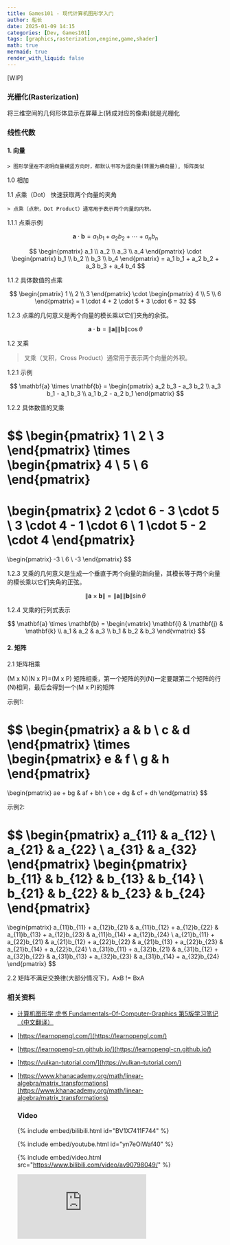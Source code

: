 ```yaml
---
title: Games101 - 现代计算机图形学入门
author: 船长
date: 2025-01-09 14:15
categories: [Dev, Games101]
tags: [graphics,rasterization,engine,game,shader]
math: true
mermaid: true
render_with_liquid: false
---
```


[WIP]

### 光栅化(Rasterization)

将三维空间的几何形体显示在屏幕上(转成对应的像素)就是光栅化

### 线性代数

#### 1. 向量
    > 图形学里在不说明向量横竖方向时，都默认书写为竖向量(转置为横向量), 矩阵类似

1.0 相加

1.1 点乘（Dot） 快速获取两个向量的夹角

    > 点乘（点积，Dot Product）通常用于表示两个向量的内积。

1.1.1 点乘示例

$$
\mathbf{a} \cdot \mathbf{b} = a_1 b_1 + a_2 b_2 + \cdots + a_n b_n
$$

$$
\begin{pmatrix}
a_1 \\
a_2 \\
a_3 \\
a_4
\end{pmatrix}
\cdot
\begin{pmatrix}
b_1 \\
b_2 \\
b_3 \\
b_4
\end{pmatrix}
= a_1 b_1 + a_2 b_2 + a_3 b_3 + a_4 b_4
$$

1.1.2 具体数值的点乘

$$
\begin{pmatrix}
1 \\
2 \\
3
\end{pmatrix}
\cdot
\begin{pmatrix}
4 \\
5 \\
6
\end{pmatrix}
= 1 \cdot 4 + 2 \cdot 5 + 3 \cdot 6 = 32
$$

1.2.3 点乘的几何意义是两个向量的模长乘以它们夹角的余弦。

$$
\mathbf{a} \cdot \mathbf{b} = \|\mathbf{a}\| \|\mathbf{b}\| \cos \theta
$$

1.2 叉乘
 > 叉乘（叉积，Cross Product）通常用于表示两个向量的外积。

1.2.1 示例

$$
\mathbf{a} \times \mathbf{b} = \begin{pmatrix}
a_2 b_3 - a_3 b_2 \\
a_3 b_1 - a_1 b_3 \\
a_1 b_2 - a_2 b_1
\end{pmatrix}
$$

1.2.2 具体数值的叉乘

$$
\begin{pmatrix}
1 \\
2 \\
3
\end{pmatrix}
\times
\begin{pmatrix}
4 \\
5 \\
6
\end{pmatrix}
=
\begin{pmatrix}
2 \cdot 6 - 3 \cdot 5 \\
3 \cdot 4 - 1 \cdot 6 \\
1 \cdot 5 - 2 \cdot 4
\end{pmatrix}
=
\begin{pmatrix}
-3 \\
6 \\
-3
\end{pmatrix}
$$


1.2.3 叉乘的几何意义是生成一个垂直于两个向量的新向量，其模长等于两个向量的模长乘以它们夹角的正弦。

$$
\|\mathbf{a} \times \mathbf{b}\| = \|\mathbf{a}\| \|\mathbf{b}\| \sin \theta
$$

1.2.4 叉乘的行列式表示

$$
\mathbf{a} \times \mathbf{b} = \begin{vmatrix}
\mathbf{i} & \mathbf{j} & \mathbf{k} \\
a_1 & a_2 & a_3 \\
b_1 & b_2 & b_3
\end{vmatrix}
$$

#### 2. 矩阵

2.1 矩阵相乘

(M x N)(N x P)=(M x P)
矩阵相乘，第一个矩阵的列(N)一定要跟第二个矩阵的行(N)相同，最后会得到一个(M x P)的矩阵

示例1:

$$
\begin{pmatrix}
a & b \\
c & d
\end{pmatrix}
\times
\begin{pmatrix}
e & f \\
g & h
\end{pmatrix}
=
\begin{pmatrix}
ae + bg & af + bh \\
ce + dg & cf + dh
\end{pmatrix}
$$

示例2:

$$
\begin{pmatrix}
a_{11} & a_{12} \\
a_{21} & a_{22} \\
a_{31} & a_{32}
\end{pmatrix}
\begin{pmatrix}
b_{11} & b_{12} & b_{13} & b_{14} \\
b_{21} & b_{22} & b_{23} & b_{24}
\end{pmatrix}
=
\begin{pmatrix}
a_{11}b_{11} + a_{12}b_{21} & a_{11}b_{12} + a_{12}b_{22} & a_{11}b_{13} + a_{12}b_{23} & a_{11}b_{14} + a_{12}b_{24} \\
a_{21}b_{11} + a_{22}b_{21} & a_{21}b_{12} + a_{22}b_{22} & a_{21}b_{13} + a_{22}b_{23} & a_{21}b_{14} + a_{22}b_{24} \\
a_{31}b_{11} + a_{32}b_{21} & a_{31}b_{12} + a_{32}b_{22} & a_{31}b_{13} + a_{32}b_{23} & a_{31}b_{14} + a_{32}b_{24}
\end{pmatrix}
$$


2.2 矩阵不满足交换律(大部分情况下)，AxB != BxA


### 相关资料

* [计算机图形学 虎书 Fundamentals-Of-Computer-Graphics 第5版学习笔记（中文翻译）](https://github.com/NWPU66/Fundamentals-Of-Computer-Graphics-5th-CN)
* [https://learnopengl.com/](https://learnopengl.com/)
* [https://learnopengl-cn.github.io/](https://learnopengl-cn.github.io/)
* [https://vulkan-tutorial.com/](https://vulkan-tutorial.com/)
* [https://www.khanacademy.org/math/linear-algebra/matrix_transformations](https://www.khanacademy.org/math/linear-algebra/matrix_transformations)
  ### Video
  
  {% include embed/bilibili.html id="BV1X7411F744" %}
  
  {% include embed/youtube.html id="yn7eOiWaf40" %}

  {% include embed/video.html src="https://www.bilibili.com/video/av90798049/" %}

  <iframe class="embed-video" loading="lazy"
  src="https://player.bilibili.com/player.html?bvid=BV1X7411F744"
  scrolling="no" frameborder="0" framespacing="0" allowfullscreen="true" autoplay="0"></iframe>
